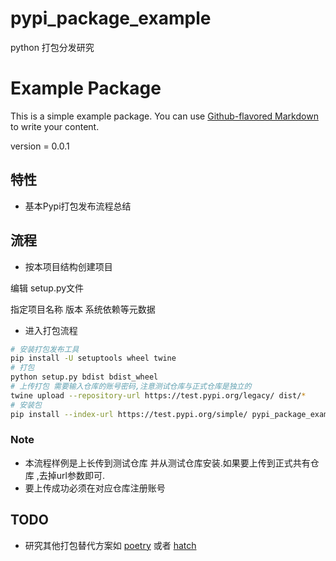 # pypi_package_example
python 打包分发研究

# Example Package

This is a simple example package. You can use
[Github-flavored Markdown](http://guides.github.com/features/mastering-markdown/)
to write your content.

version = 0.0.1

## 特性

* 基本Pypi打包发布流程总结


## 流程

* 按本项目结构创建项目

编辑 setup.py文件

指定项目名称 版本 系统依赖等元数据

- 进入打包流程



```Bash
# 安装打包发布工具
pip install -U setuptools wheel twine
# 打包
python setup.py bdist bdist_wheel
# 上传打包 需要输入仓库的账号密码,注意测试仓库与正式仓库是独立的
twine upload --repository-url https://test.pypi.org/legacy/ dist/*
# 安装包
pip install --index-url https://test.pypi.org/simple/ pypi_package_example_wjw19854==0.0.1 -U
```

### Note

- 本流程样例是上长传到测试仓库 并从测试仓库安装.如果要上传到正式共有仓库 ,去掉url参数即可.
- 要上传成功必须在对应仓库注册账号

## TODO

- 研究其他打包替代方案如 [poetry](https://github.com/sdispater/poetry) 或者 [hatch](https://github.com/ofek/hatch)

